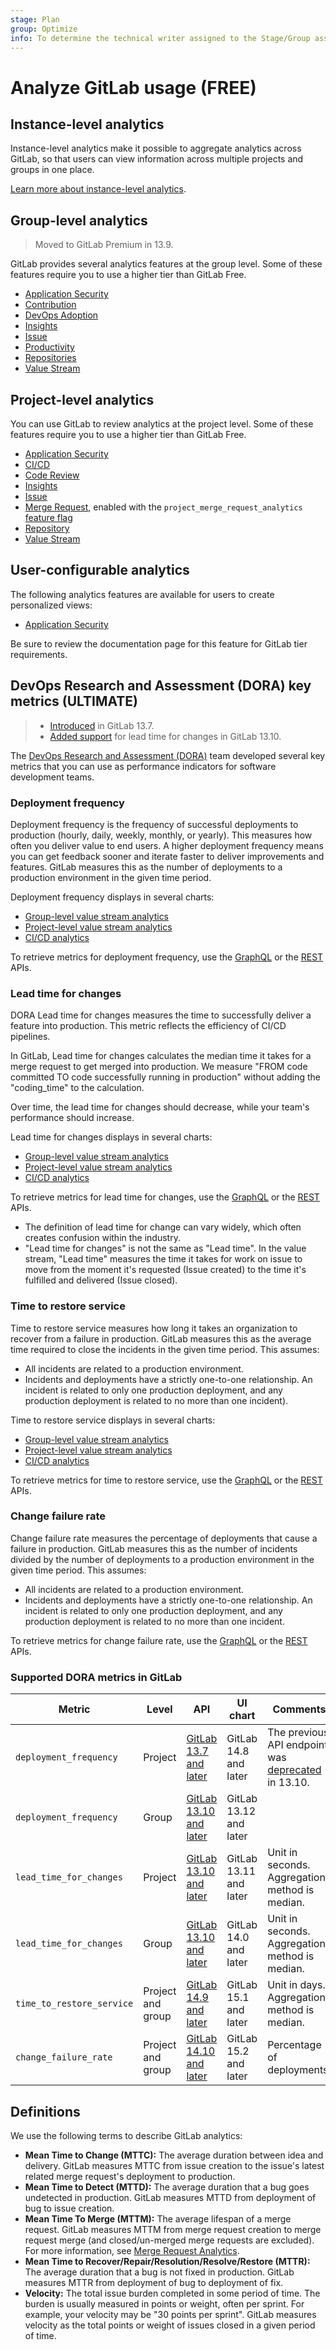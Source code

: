 ```yaml
---
stage: Plan
group: Optimize
info: To determine the technical writer assigned to the Stage/Group associated with this page, see https://about.gitlab.com/handbook/product/ux/technical-writing/#assignments
---
```


# Analyze GitLab usage **(FREE)**

## Instance-level analytics

Instance-level analytics make it possible to aggregate analytics across
GitLab, so that users can view information across multiple projects and groups
in one place.

[Learn more about instance-level analytics](../admin_area/analytics/index.md).

## Group-level analytics

> Moved to GitLab Premium in 13.9.

GitLab provides several analytics features at the group level. Some of these features require you to use a higher tier than GitLab Free.

- [Application Security](../application_security/security_dashboard/index.md)
- [Contribution](../group/contribution_analytics/index.md)
- [DevOps Adoption](../group/devops_adoption/index.md)
- [Insights](../group/insights/index.md)
- [Issue](../group/issues_analytics/index.md)
- [Productivity](productivity_analytics.md)
- [Repositories](../group/repositories_analytics/index.md)
- [Value Stream](../group/value_stream_analytics/index.md)

## Project-level analytics

You can use GitLab to review analytics at the project level. Some of these features require you to use a higher tier than GitLab Free.

- [Application Security](../application_security/security_dashboard/index.md)
- [CI/CD](ci_cd_analytics.md)
- [Code Review](code_review_analytics.md)
- [Insights](../project/insights/index.md)
- [Issue](../group/issues_analytics/index.md)
- [Merge Request](merge_request_analytics.md), enabled with the `project_merge_request_analytics`
  [feature flag](../../development/feature_flags/index.md#enabling-a-feature-flag-locally-in-development)
- [Repository](repository_analytics.md)
- [Value Stream](value_stream_analytics.md)

## User-configurable analytics

The following analytics features are available for users to create personalized views:

- [Application Security](../application_security/security_dashboard/index.md#security-center)

Be sure to review the documentation page for this feature for GitLab tier requirements.

## DevOps Research and Assessment (DORA) key metrics **(ULTIMATE)**

> - [Introduced](https://gitlab.com/gitlab-org/gitlab/-/issues/275991) in GitLab 13.7.
> - [Added support](https://gitlab.com/gitlab-org/gitlab/-/issues/291746) for lead time for changes in GitLab 13.10.

The [DevOps Research and Assessment (DORA)](https://cloud.google.com/blog/products/devops-sre/using-the-four-keys-to-measure-your-devops-performance)
team developed several key metrics that you can use as performance indicators for software development
teams.

### Deployment frequency

Deployment frequency is the frequency of successful deployments to production (hourly, daily, weekly, monthly, or yearly).
This measures how often you deliver value to end users. A higher deployment frequency means you can
get feedback sooner and iterate faster to deliver improvements and features. GitLab measures this as the number of
deployments to a production environment in the given time period.

Deployment frequency displays in several charts:

- [Group-level value stream analytics](../group/value_stream_analytics/index.md)
- [Project-level value stream analytics](value_stream_analytics.md)
- [CI/CD analytics](ci_cd_analytics.md)

To retrieve metrics for deployment frequency, use the [GraphQL](../../api/graphql/reference/index.md) or the [REST](../../api/dora/metrics.md) APIs.

### Lead time for changes

DORA Lead time for changes measures the time to successfully deliver a feature into production.
This metric reflects the efficiency of CI/CD pipelines.

In GitLab, Lead time for changes calculates the median time it takes for a merge request to get merged into production.
We measure "FROM code committed TO code successfully running in production" without adding the "coding_time" to the calculation.

Over time, the lead time for changes should decrease, while your team's performance should increase.

Lead time for changes displays in several charts:

- [Group-level value stream analytics](../group/value_stream_analytics/index.md)
- [Project-level value stream analytics](value_stream_analytics.md)
- [CI/CD analytics](ci_cd_analytics.md)

To retrieve metrics for lead time for changes, use the [GraphQL](../../api/graphql/reference/index.md) or the [REST](../../api/dora/metrics.md) APIs.

- The definition of lead time for change can vary widely, which often creates confusion within the industry. 
- "Lead time for changes" is not the same as "Lead time". In the value stream, "Lead time" measures the time it takes for work on issue to move from the moment it's requested (Issue created) to the time it's fulfilled and delivered (Issue closed).

### Time to restore service

Time to restore service measures how long it takes an organization to recover from a failure in production.
GitLab measures this as the average time required to close the incidents
in the given time period. This assumes:

- All incidents are related to a production environment.
- Incidents and deployments have a strictly one-to-one relationship. An incident is related to only
one production deployment, and any production deployment is related to no more than one incident).

Time to restore service displays in several charts:

- [Group-level value stream analytics](../group/value_stream_analytics/index.md)
- [Project-level value stream analytics](value_stream_analytics.md)
- [CI/CD analytics](ci_cd_analytics.md)

To retrieve metrics for time to restore service, use the [GraphQL](../../api/graphql/reference/index.md) or the [REST](../../api/dora/metrics.md) APIs.

### Change failure rate

Change failure rate measures the percentage of deployments that cause a failure in production. GitLab measures this as the number
of incidents divided by the number of deployments to a
production environment in the given time period. This assumes:

- All incidents are related to a production environment.
- Incidents and deployments have a strictly one-to-one relationship. An incident is related to only
one production deployment, and any production deployment is related to no
more than one incident.

To retrieve metrics for change failure rate, use the [GraphQL](../../api/graphql/reference/index.md) or the [REST](../../api/dora/metrics.md) APIs.

### Supported DORA metrics in GitLab

| Metric                    | Level             | API                                                 | UI chart               | Comments |
|---------------------------|-------------------|-----------------------------------------------------|------------------------|----------|
| `deployment_frequency`    | Project           | [GitLab 13.7 and later](../../api/dora/metrics.md)  | GitLab 14.8 and later  | The previous API endpoint was [deprecated](https://gitlab.com/gitlab-org/gitlab/-/issues/323713) in 13.10. |
| `deployment_frequency`    | Group             | [GitLab 13.10 and later](../../api/dora/metrics.md) | GitLab 13.12 and later |          |
| `lead_time_for_changes`   | Project           | [GitLab 13.10 and later](../../api/dora/metrics.md) | GitLab 13.11 and later | Unit in seconds. Aggregation method is median. |
| `lead_time_for_changes`   | Group             | [GitLab 13.10 and later](../../api/dora/metrics.md) | GitLab 14.0 and later  | Unit in seconds. Aggregation method is median. |
| `time_to_restore_service` | Project and group | [GitLab 14.9 and later](../../api/dora/metrics.md)  | GitLab 15.1 and later  | Unit in days. Aggregation method is median. |
| `change_failure_rate`     | Project and group | [GitLab 14.10 and later](../../api/dora/metrics.md) | GitLab 15.2 and later  | Percentage of deployments. |

## Definitions

We use the following terms to describe GitLab analytics:

- **Mean Time to Change (MTTC):** The average duration between idea and delivery. GitLab measures
MTTC from issue creation to the issue's latest related merge request's deployment to production.
- **Mean Time to Detect (MTTD):** The average duration that a bug goes undetected in production.
GitLab measures MTTD from deployment of bug to issue creation.
- **Mean Time To Merge (MTTM):** The average lifespan of a merge request. GitLab measures MTTM from
merge request creation to merge request merge (and closed/un-merged merge requests are excluded).
For more information, see [Merge Request Analytics](merge_request_analytics.md).
- **Mean Time to Recover/Repair/Resolution/Resolve/Restore (MTTR):** The average duration that a bug
is not fixed in production. GitLab measures MTTR from deployment of bug to deployment of fix.
- **Velocity:** The total issue burden completed in some period of time. The burden is usually measured
in points or weight, often per sprint. For example, your velocity may be "30 points per sprint". GitLab
measures velocity as the total points or weight of issues closed in a given period of time.

